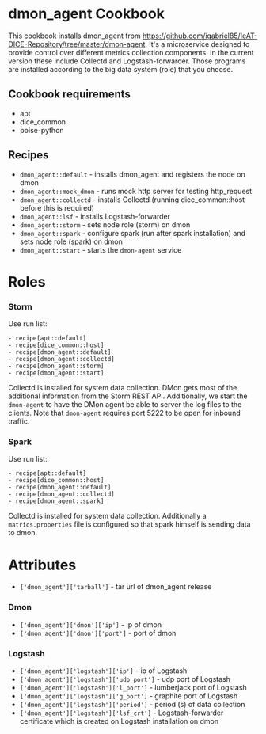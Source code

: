 dmon_agent Cookbook
============

This cookbook installs dmon_agent from 
https://github.com/igabriel85/IeAT-DICE-Repository/tree/master/dmon-agent.
It's a microservice designed to provide control over different metrics 
collection components. In the current version these include Collectd and 
Logstash-forwarder. Those programs are installed according to the big data 
system (role) that you choose.

## Cookbook requirements

- apt
- dice_common
- poise-python


## Recipes

- `dmon_agent::default` - installs dmon_agent and registers the node on dmon
- `dmon_agent::mock_dmon` - runs mock http server for testing http_request
- `dmon_agent::collectd` - installs Collectd (running dice_common::host before 
this is required)
- `dmon_agent::lsf` - installs Logstash-forwarder
- `dmon_agent::storm` - sets node role (storm) on dmon
- `dmon_agent::spark` - configure spark (run after spark installation) and sets 
node role (spark) on dmon
- `dmon_agent::start` - starts the `dmon-agent` service


# Roles

### Storm

Use run list:
```
- recipe[apt::default]
- recipe[dice_common::host]
- recipe[dmon_agent::default]
- recipe[dmon_agent::collectd]
- recipe[dmon_agent::storm]
- recipe[dmon_agent::start]
```

Collectd is installed for system data collection. DMon gets most of the
additional information from the Storm REST API. Additionally, we start the
`dmon-agent` to have the DMon agent be able to server the log files to the
clients. Note that `dmon-agent` requires port 5222 to be open for inbound
traffic.

### Spark

Use run list:
```
- recipe[apt::default]
- recipe[dice_common::host]
- recipe[dmon_agent::default]
- recipe[dmon_agent::collectd]
- recipe[dmon_agent::spark]
```

Collectd is installed for system data collection. Additionally a 
`matrics.properties` file is configured so that spark himself is sending data to 
dmon.


# Attributes

* `['dmon_agent']['tarball']` - tar url of dmon_agent release

### Dmon
* `['dmon_agent']['dmon']['ip']` - ip of dmon
* `['dmon_agent']['dmon']['port']` - port of dmon

### Logstash 
* `['dmon_agent']['logstash']['ip']` - ip of Logstash
* `['dmon_agent']['logstash']['udp_port']` - udp port of Logstash
* `['dmon_agent']['logstash']['l_port']` - lumberjack port of Logstash
* `['dmon_agent']['logstash']['g_port']` - graphite port of Logstash
* `['dmon_agent']['logstash']['period']` - period (s) of data collection
* `['dmon_agent']['logstash']['lsf_crt']` - Logstash-forwarder certificate which
is created on Logstash installation on dmon
